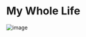 # My Whole Life

![image](https://github.com/KyleBing/canvas-my-whole-life/assets/12215982/94a9f25f-07b0-4950-872d-b393636b63bb)

